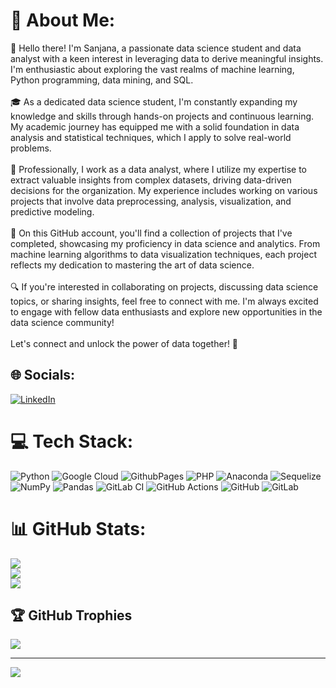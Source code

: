# 💫 About Me:
👋 Hello there! I'm Sanjana, a passionate data science student and data analyst with a keen interest in leveraging data to derive meaningful insights. I'm enthusiastic about exploring the vast realms of machine learning, Python programming, data mining, and SQL.<br><br>🎓 As a dedicated data science student, I'm constantly expanding my knowledge and skills through hands-on projects and continuous learning. My academic journey has equipped me with a solid foundation in data analysis and statistical techniques, which I apply to solve real-world problems.<br><br>💼 Professionally, I work as a data analyst, where I utilize my expertise to extract valuable insights from complex datasets, driving data-driven decisions for the organization. My experience includes working on various projects that involve data preprocessing, analysis, visualization, and predictive modeling.<br><br>🚀 On this GitHub account, you'll find a collection of projects that I've completed, showcasing my proficiency in data science and analytics. From machine learning algorithms to data visualization techniques, each project reflects my dedication to mastering the art of data science.<br><br>🔍 If you're interested in collaborating on projects, discussing data science topics, or sharing insights, feel free to connect with me. I'm always excited to engage with fellow data enthusiasts and explore new opportunities in the data science community!<br><br>Let's connect and unlock the power of data together! 🌟


## 🌐 Socials:
[![LinkedIn](https://img.shields.io/badge/LinkedIn-%230077B5.svg?logo=linkedin&logoColor=white)](https://linkedin.com/in/www.linkedin.com/in/sanjana-data-analyst) 

# 💻 Tech Stack:
![Python](https://img.shields.io/badge/python-3670A0?style=for-the-badge&logo=python&logoColor=ffdd54) ![Google Cloud](https://img.shields.io/badge/GoogleCloud-%234285F4.svg?style=for-the-badge&logo=google-cloud&logoColor=white) ![GithubPages](https://img.shields.io/badge/github%20pages-121013?style=for-the-badge&logo=github&logoColor=white) ![PHP](https://img.shields.io/badge/php-%23777BB4.svg?style=for-the-badge&logo=php&logoColor=white) ![Anaconda](https://img.shields.io/badge/Anaconda-%2344A833.svg?style=for-the-badge&logo=anaconda&logoColor=white) ![Sequelize](https://img.shields.io/badge/Sequelize-52B0E7?style=for-the-badge&logo=Sequelize&logoColor=white) ![NumPy](https://img.shields.io/badge/numpy-%23013243.svg?style=for-the-badge&logo=numpy&logoColor=white) ![Pandas](https://img.shields.io/badge/pandas-%23150458.svg?style=for-the-badge&logo=pandas&logoColor=white) ![GitLab CI](https://img.shields.io/badge/gitlab%20CI-%23181717.svg?style=for-the-badge&logo=gitlab&logoColor=white) ![GitHub Actions](https://img.shields.io/badge/github%20actions-%232671E5.svg?style=for-the-badge&logo=githubactions&logoColor=white) ![GitHub](https://img.shields.io/badge/github-%23121011.svg?style=for-the-badge&logo=github&logoColor=white) ![GitLab](https://img.shields.io/badge/gitlab-%23181717.svg?style=for-the-badge&logo=gitlab&logoColor=white)
# 📊 GitHub Stats:
![](https://github-readme-stats.vercel.app/api?username=Sanjanagahlod&theme=radical&hide_border=false&include_all_commits=false&count_private=false)<br/>
![](https://github-readme-streak-stats.herokuapp.com/?user=Sanjanagahlod&theme=radical&hide_border=false)<br/>
![](https://github-readme-stats.vercel.app/api/top-langs/?username=Sanjanagahlod&theme=radical&hide_border=false&include_all_commits=false&count_private=false&layout=compact)

## 🏆 GitHub Trophies
![](https://github-profile-trophy.vercel.app/?username=Sanjanagahlod&theme=radical&no-frame=false&no-bg=true&margin-w=4)

---
[![](https://visitcount.itsvg.in/api?id=Sanjanagahlod&icon=5&color=2)](https://visitcount.itsvg.in)

<!-- Proudly created with GPRM ( https://gprm.itsvg.in ) -->